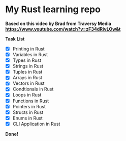 # My Rust learning repo

**Based on this video by Brad from Traversy Media https://www.youtube.com/watch?v=zF34dRivLOw&t**

**Task List**

- [x] Printing in Rust
- [x] Variables in Rust
- [x] Types in Rust
- [x] Strings in Rust
- [x] Tuples in Rust
- [x] Arrays in Rust
- [x] Vectors in Rust
- [x] Condtionals in Rust
- [x] Loops in Rust
- [x] Functions in Rust
- [x] Pointers in Rust
- [x] Structs in Rust
- [x] Enums in Rust
- [x] CLI Application in Rust

**Done!**